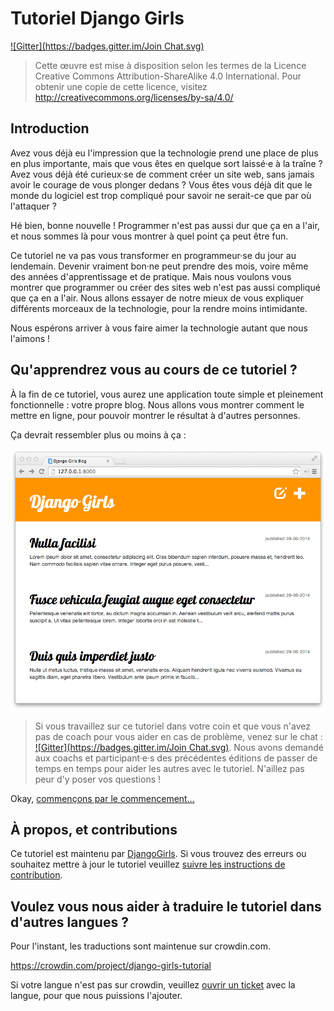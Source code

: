 # Tutoriel Django Girls

[!\[Gitter\](https://badges.gitter.im/Join Chat.svg)][1]

 [1]: https://gitter.im/DjangoGirls/tutorial?utm_source=badge&utm_medium=badge&utm_campaign=pr-badge&utm_content=badge

> Cette œuvre est mise à disposition selon les termes de la Licence Creative Commons Attribution-ShareAlike 4.0 International. Pour obtenir une copie de cette licence, visitez http://creativecommons.org/licenses/by-sa/4.0/

## Introduction

Avez vous déjà eu l'impression que la technologie prend une place de plus en plus importante, mais que vous êtes en quelque sort laissé·e à la traîne ? Avez vous déjà été curieux·se de comment créer un site web, sans jamais avoir le courage de vous plonger dedans ? Vous êtes vous déjà dit que le monde du logiciel est trop compliqué pour savoir ne serait-ce que par où l'attaquer ?

Hé bien, bonne nouvelle ! Programmer n'est pas aussi dur que ça en a l'air, et nous sommes là pour vous montrer à quel point ça peut être fun.

Ce tutoriel ne va pas vous transformer en programmeur·se du jour au lendemain. Devenir vraiment bon·ne peut prendre des mois, voire même des années d'apprentissage et de pratique. Mais nous voulons vous montrer que programmer ou créer des sites web n'est pas aussi compliqué que ça en a l'air. Nous allons essayer de notre mieux de vous expliquer différents morceaux de la technologie, pour la rendre moins intimidante.

Nous espérons arriver à vous faire aimer la technologie autant que nous l'aimons !

## Qu'apprendrez vous au cours de ce tutoriel ?

À la fin de ce tutoriel, vous aurez une application toute simple et pleinement fonctionnelle : votre propre blog. Nous allons vous montrer comment le mettre en ligne, pour pouvoir montrer le résultat à d'autres personnes.

Ça devrait ressembler plus ou moins à ça :

![Figure 0.1][2]

 [2]: images/application.png

> Si vous travaillez sur ce tutoriel dans votre coin et que vous n'avez pas de coach pour vous aider en cas de problème, venez sur le chat : [!\[Gitter\](https://badges.gitter.im/Join Chat.svg)][1]. Nous avons demandé aux coachs et participant·e·s des précédentes éditions de passer de temps en temps pour aider les autres avec le tutoriel. N'aillez pas peur d'y poser vos questions !

Okay, [commençons par le commencement...][3]

 [3]: how_internet_works/README.md

## À propos, et contributions

Ce tutoriel est maintenu par [DjangoGirls][4]. Si vous trouvez des erreurs ou souhaitez mettre à jour le tutoriel veuillez [suivre les instructions de contribution][5].

 [4]: http://djangogirls.org/
 [5]: https://github.com/DjangoGirls/tutorial/blob/master/CONTRIBUTING.md

## Voulez vous nous aider à traduire le tutoriel dans d'autres langues ?

Pour l'instant, les traductions sont maintenue sur crowdin.com.

https://crowdin.com/project/django-girls-tutorial

Si votre langue n'est pas sur crowdin, veuillez [ouvrir un ticket][6] avec la langue, pour que nous puissions l'ajouter.

 [6]: https://github.com/DjangoGirls/tutorial/issues/new